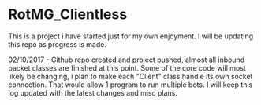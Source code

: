 # RotMG_Clientless

This is a project i have started just for my own enjoyment. I will be updating this repo as progress is made. 

02/10/2017 - Github repo created and project pushed, almost all inbound packet classes are finished at this point.
             Some of the core code will most likely be changing, i plan to make each "Client" class handle its own
             socket connection. That would allow 1 program to run multiple bots. I will keep this log updated with
             the latest changes and misc plans.
